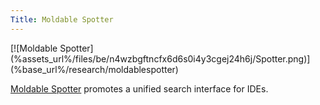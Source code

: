 ```yaml
---
Title: Moldable Spotter
---
```


<div>[![Moldable Spotter](%assets_url%/files/be/n4wzbgftncfx6d6s0i4y3cgej24h6j/Spotter.png)](%base_url%/research/moldablespotter)</div>

[Moldable Spotter](%base_url%/research/moldablespotter) promotes a unified search interface for IDEs.
